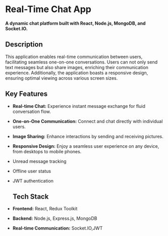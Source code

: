 # Real-Time Chat App

**A dynamic chat platform built with React, Node.js, MongoDB, and Socket.IO.**
## Description
This application enables real-time communication between users, facilitating seamless one-on-one conversations. Users can not only send text messages but also share images, enriching their communication experience. Additionally, the application boasts a responsive design, ensuring optimal viewing across various screen sizes.
## Key Features

* **Real-time Chat:** Experience instant message exchange for fluid conversation flow.
* **One-on-One Communication:** Connect and chat directly with individual users.
* **Image Sharing:** Enhance interactions by sending and receiving pictures.
* **Responsive Design:** Enjoy a seamless user experience on any device, from desktops to mobile phones.
* Unread message tracking
* Offline user status
* JWT authentication

  ## Tech Stack

* **Frontend:** React, Redux Toolkit
* **Backend:** Node.js, Express.js, MongoDB
* **Real-time Communication:** Socket.IO,JWT



